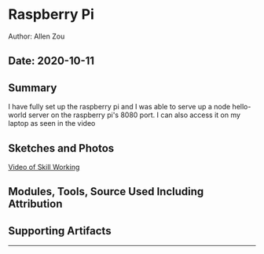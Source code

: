 #  Raspberry Pi

Author: Allen Zou

Date: 2020-10-11
-----

## Summary
I have fully set up the raspberry pi and I was able to serve up a node hello-world server on the raspberry pi's 8080 port. I can also access it on my laptop as seen in the video

## Sketches and Photos
[Video of Skill Working](https://drive.google.com/file/d/11nClcgYWpj0cwL-My4nOi-wQYwVZT67v/preview)

## Modules, Tools, Source Used Including Attribution


## Supporting Artifacts


-----

